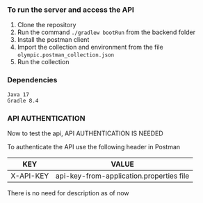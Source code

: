 ### To run the server and access the API

1. Clone the repository
2. Run the command `./gradlew bootRun` from the backend folder
3. Install the postman client
4. Import the collection and environment from the file `olympic.postman_collection.json`
5. Run the collection

### Dependencies

```
Java 17
Gradle 8.4
```


### API AUTHENTICATION

Now to test the api, API AUTHENTICATION IS NEEDED

To authenticate the API use the following header in Postman


| KEY | VALUE |
|-----|-------|
|X-API-KEY|api-key-from-application.properties file|

There is no need for description as of now

